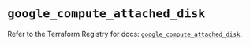 # `google_compute_attached_disk`

Refer to the Terraform Registry for docs: [`google_compute_attached_disk`](https://registry.terraform.io/providers/hashicorp/google/6.45.0/docs/resources/compute_attached_disk).
